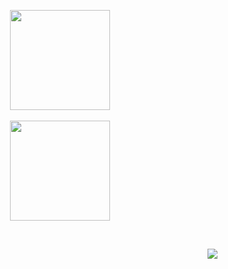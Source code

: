 <p align=center>
    <img height=160 align="center" src="https://github-readme-stats.vercel.app/api?username=ygarg704&show_icons=true&theme=react">
  <br>
  <br>
    <img height=160 align="center" src="https://github-readme-stats.vercel.app/api/top-langs/?username=ygarg704&hide=css,JupyterNotebook&layout=compact&theme=react">
</p>

<br><p align="right">![](https://visitor-badge.laobi.icu/badge?page_id=ygarg704.ygarg704)<br>
